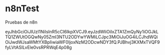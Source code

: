 # n8nTest
Pruebas de n8n



eyJhbGciOiJIUzI1NiIsInR5cCI6IkpXVCJ9.eyJzdWIiOiIxZTA1ZmQyNy1iOGJkLTQ1ZWUtOGQwNy05ZmI3NTU2ODYwYWMiLCJpc3MiOiJuOG4iLCJhdWQiOiJwdWJsaWMtYXBpIiwiaWF0IjoxNzM2ODcwNDY3fQ.PJBhvj3KXMxTVQF9fyLVtASILvEle0vsRPRWqE4p08g